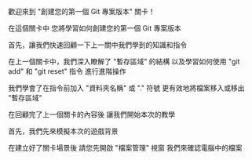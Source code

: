 歡迎來到
"創建您的第一個 Git 專案版本" 關卡！

在這個關卡中
您將學習如何創建您的第一個 Git 專案版本

首先，讓我們快速回顧一下上一關中我們學到的知識和指令

在上一個關卡中，我們深入瞭解了 "暫存區域" 的結構
以及學習如何使用 "git add" 和 "git reset" 指令
進行進階操作

我們學會了在指令前加入 "資料夾名稱" 或 "." 符號
更有效地將檔案移入或移出 "暫存區域"

在回顧完了上一個關卡的內容後
讓我們開始本次的教學

首先，我們先來模擬本次的遊戲背景

在建立好了關卡場景後
請您先開啟 "檔案管理" 視窗
我們來確認電腦中的檔案